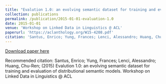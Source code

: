 ```yaml
---
title: "Evalution 1.0: an evolving semantic dataset for training and evaluation of distributional semantic models"
collection: publications
permalink: /publication/2015-01-01-evaluation-1.0
date: 2015-01-01
venue: 'Workshop on Linked Data in Linguistics @ ACL'
paperurl: 'https://aclanthology.org/W15-4208.pdf'
citation: 'Santus, Enrico; Yung, Frances; Lenci, Alessandro; Huang, Chu-Ren; (2015) Evalution 1.0: an evolving semantic dataset for training and evaluation of distributional semantic models. Workshop on Linked Data in Linguistics @ ACL'
---
```


<a href='https://aclanthology.org/W15-4208.pdf'>Download paper here</a>

Recommended citation: Santus, Enrico; Yung, Frances; Lenci, Alessandro; Huang, Chu-Ren; (2015) Evalution 1.0: an evolving semantic dataset for training and evaluation of distributional semantic models. Workshop on Linked Data in Linguistics @ ACL